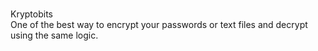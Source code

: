 </br>Kryptobits</br>
One of the best way to encrypt your passwords or text files and decrypt using the same logic.
